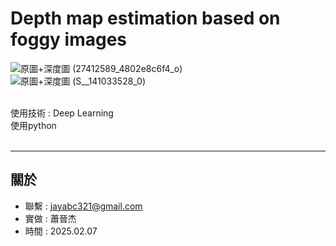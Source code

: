 # Depth map estimation based on foggy images
![原圖+深度圖 (27412589_4802e8c6f4_o)](https://github.com/user-attachments/assets/93c9dee7-9ea9-40e0-b852-c165a6644f4e)<br>
![原圖+深度圖 (S__141033528_0)](https://github.com/user-attachments/assets/faa77f14-b39d-4495-af1c-085b01557807)<br><br>





使用技術 : Deep Learning<br>
使用python<br><br>




---
關於
---

- 聯繫 : jayabc321@gmail.com
- 實做 : 蕭晉杰
- 時間 : 2025.02.07
